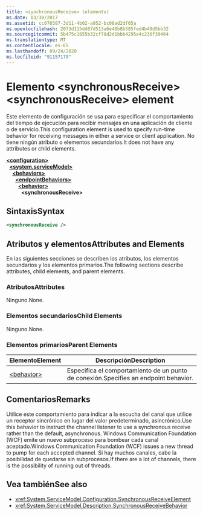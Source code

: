 ```yaml
---
title: <synchronousReceive> (elemento)
ms.date: 03/30/2017
ms.assetid: cc070387-3d11-4b02-a952-bc08ad2df05a
ms.openlocfilehash: 2073d115dd87d513a6e48b8b585fed4b49d5bb32
ms.sourcegitcommit: 5b475c1855b32cf78d2d1bbb4295e4c236f39464
ms.translationtype: MT
ms.contentlocale: es-ES
ms.lasthandoff: 09/24/2020
ms.locfileid: "91157179"
---
```

# <a name="synchronousreceive-element"></a><span data-ttu-id="593da-102">Elemento \<synchronousReceive></span><span class="sxs-lookup"><span data-stu-id="593da-102">\<synchronousReceive> element</span></span>

<span data-ttu-id="593da-103">Este elemento de configuración se usa para especificar el comportamiento del tiempo de ejecución para recibir mensajes en una aplicación de cliente o de servicio.</span><span class="sxs-lookup"><span data-stu-id="593da-103">This configuration element is used to specify run-time behavior for receiving messages in either a service or client application.</span></span> <span data-ttu-id="593da-104">No tiene ningún atributo o elementos secundarios.</span><span class="sxs-lookup"><span data-stu-id="593da-104">It does not have any attributes or child elements.</span></span>  
  
[**\<configuration>**](../configuration-element.md)\
&nbsp;&nbsp;[**\<system.serviceModel>**](system-servicemodel.md)\
&nbsp;&nbsp;&nbsp;&nbsp;[**\<behaviors>**](behaviors.md)\
&nbsp;&nbsp;&nbsp;&nbsp;&nbsp;&nbsp;[**\<endpointBehaviors>**](endpointbehaviors.md)\
&nbsp;&nbsp;&nbsp;&nbsp;&nbsp;&nbsp;&nbsp;&nbsp;[**\<behavior>**](behavior-of-endpointbehaviors.md)\
&nbsp;&nbsp;&nbsp;&nbsp;&nbsp;&nbsp;&nbsp;&nbsp;&nbsp;&nbsp;**\<synchronousReceive>**  
  
## <a name="syntax"></a><span data-ttu-id="593da-105">Sintaxis</span><span class="sxs-lookup"><span data-stu-id="593da-105">Syntax</span></span>  
  
```xml  
<synchronousReceive />
```  
  
## <a name="attributes-and-elements"></a><span data-ttu-id="593da-106">Atributos y elementos</span><span class="sxs-lookup"><span data-stu-id="593da-106">Attributes and Elements</span></span>  

 <span data-ttu-id="593da-107">En las siguientes secciones se describen los atributos, los elementos secundarios y los elementos primarios.</span><span class="sxs-lookup"><span data-stu-id="593da-107">The following sections describe attributes, child elements, and parent elements.</span></span>  
  
### <a name="attributes"></a><span data-ttu-id="593da-108">Atributos</span><span class="sxs-lookup"><span data-stu-id="593da-108">Attributes</span></span>  

 <span data-ttu-id="593da-109">Ninguno.</span><span class="sxs-lookup"><span data-stu-id="593da-109">None.</span></span>  
  
### <a name="child-elements"></a><span data-ttu-id="593da-110">Elementos secundarios</span><span class="sxs-lookup"><span data-stu-id="593da-110">Child Elements</span></span>  

 <span data-ttu-id="593da-111">Ninguno.</span><span class="sxs-lookup"><span data-stu-id="593da-111">None.</span></span>  
  
### <a name="parent-elements"></a><span data-ttu-id="593da-112">Elementos primarios</span><span class="sxs-lookup"><span data-stu-id="593da-112">Parent Elements</span></span>  
  
|<span data-ttu-id="593da-113">Elemento</span><span class="sxs-lookup"><span data-stu-id="593da-113">Element</span></span>|<span data-ttu-id="593da-114">Descripción</span><span class="sxs-lookup"><span data-stu-id="593da-114">Description</span></span>|  
|-------------|-----------------|  
|[\<behavior>](behavior-of-endpointbehaviors.md)|<span data-ttu-id="593da-115">Especifica el comportamiento de un punto de conexión.</span><span class="sxs-lookup"><span data-stu-id="593da-115">Specifies an endpoint behavior.</span></span>|  
  
## <a name="remarks"></a><span data-ttu-id="593da-116">Comentarios</span><span class="sxs-lookup"><span data-stu-id="593da-116">Remarks</span></span>  

 <span data-ttu-id="593da-117">Utilice este comportamiento para indicar a la escucha del canal que utilice un receptor sincrónico en lugar del valor predeterminado, asincrónico.</span><span class="sxs-lookup"><span data-stu-id="593da-117">Use this behavior to instruct the channel listener to use a synchronous receive rather than the default, asynchronous.</span></span> <span data-ttu-id="593da-118">Windows Communication Foundation (WCF) emite un nuevo subproceso para bombear cada canal aceptado.</span><span class="sxs-lookup"><span data-stu-id="593da-118">Windows Communication Foundation (WCF) issues a new thread to pump for each accepted channel.</span></span> <span data-ttu-id="593da-119">Si hay muchos canales, cabe la posibilidad de quedarse sin subprocesos.</span><span class="sxs-lookup"><span data-stu-id="593da-119">If there are a lot of channels, there is the possibility of running out of threads.</span></span>  
  
## <a name="see-also"></a><span data-ttu-id="593da-120">Vea también</span><span class="sxs-lookup"><span data-stu-id="593da-120">See also</span></span>

- <xref:System.ServiceModel.Configuration.SynchronousReceiveElement>
- <xref:System.ServiceModel.Description.SynchronousReceiveBehavior>
